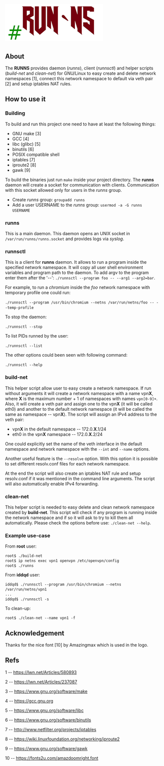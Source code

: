 # ![GitHub Logo](/img/runns-logo.png)
## About
The **RUNNS** provides daemon (*runns*), client (*runnsctl*) and helper scripts (*build-net* and *clean-net*) for GNU/Linux to
easy create and delete network namespaces [1], connect this network namespace to default via veth pair [2] and setup iptables NAT rules.

## How to use it
### Building
To build and run this project one need to have at least the following things:
* GNU make [3]
* GCC [4]
* libc (glibc) [5]
* binutils [6]
* POSIX compatible shell
* iptables [7]
* iproute2 [8]
* gawk [9]

To build the binaries just run `make` inside your project directory.
The **runns** daemon will create a socket for communication with clients.
Communication with this socket allowed only for users in the *runns* group.
* Create *runns* group: `groupadd runns`
* Add a user USERNAME to the *runns* group: `usermod -a -G runns USERNAME`
### runns
This is a main daemon. This daemon opens an UNIX socket in `/var/run/runns/runns.socket` and provides logs via *syslog*.
### runnsctl
This is a client for **runns** daemon. It allows to run a program inside the specified network namespace.
It will copy all user shell environment variables and program path to the daemon.
To add argv to the program enter them after the '--': `./runnsctl --program foo -- --arg1 --arg2=bar`.

For example, to run a *chromium* inside the *foo* network namespace with temporary profile one could run:

`./runnsctl --program /usr/bin/chromium --netns /var/run/netns/foo -- --temp-profile`

To stop the daemon:

`./runnsctl --stop`

To list PIDs runned by the user:

`./runnsctl --list`

The other options could been seen with following command:

`./runnsctl --help`

### build-net
This helper script allow user to easy create a network namespace.
If run without arguments it will create a network namespace with a name vpn**X**, where **X**
is the maximum number + 1 of namespaces with names `vpn[0-9]+`. Also, it will create a veth pair and assign one
to the vpn**X** (it will be called eth0) and another to the default network namespace
(it will be called the same as namespace -- vpn**X**). The script will assign an IPv4 address to the veth pair:
* vpn**X** in the default namespace -- 172.0.**X**.1/24
* eth0 in the vpn**X** namespace -- 172.0.**X**.2/24

One could explicitly set the name of the veth interface in the default namespace and network namespace with the
`--int` and `--name` options.

Another useful feature is the `--resolve` option.
With this option it is possible to set different resolv.conf files for each network namespace. 

At the end the script will also create an iptables NAT rule and setup resolv.conf if
it was mentioned in the command line arguments. The script will also automatically enable IPv4 forwarding.

### clean-net
This helper script is needed to easy delete and clean network namespace created by **build-net**.
This script will check if any program is running inside the network namespace and if so it will ask to try
to kill them all automatically.
Please check the options before use: `./clean-net --help`.

### Example use-case

From **root** user:

```shell
root$ ./build-net
root$ ip netns exec vpn1 openvpn /etc/openvpn/config
root$ ./runns
```

From **iddqd** user:
```shell
iddqd$ ./runnsctl --program /usr/bin/chromium --netns /var/run/netns/vpn1
...
iddqd$ ./runnsctl -s
```

To clean-up:
```shell
root$ ./clean-net --name vpn1 -f
```

## Acknowledgement

Thanks for the nice font [10] by Amazingmax which is used in the logo.

## Refs
1 -- https://lwn.net/Articles/580893

2 -- https://lwn.net/Articles/237087

3 -- https://www.gnu.org/software/make

4 -- https://gcc.gnu.org

5 -- https://www.gnu.org/software/libc

6 -- https://www.gnu.org/software/binutils

7 -- http://www.netfilter.org/projects/iptables

8 -- https://wiki.linuxfoundation.org/networking/iproute2

9 -- https://www.gnu.org/software/gawk

10 -- https://fonts2u.com/amazdoomright.font
